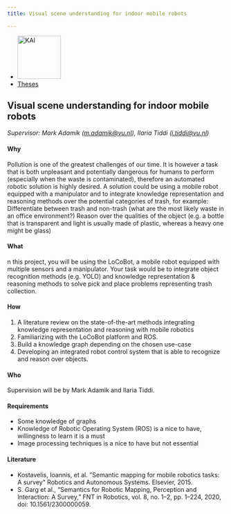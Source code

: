 ```yaml
---
title: Visual scene understanding for indoor mobile robots

---
```


<nav><ul>
    <li><a href="https://kai.cs.vu.nl/"> <img src="../../images/logos/KAI_logo_small_transp.png" alt="KAI" width="100"/></a></li>
    <li><a href="https://kai.cs.vu.nl/theses/">Theses</a></li>
</ul></nav>

## Visual scene understanding for indoor mobile robots 

*Supervisor: Mark Adamik (m.adamik@vu.nl), Ilaria Tiddi (i.tiddi@vu.nl)*

#### Why
Pollution is one of the greatest challenges of our time. It is however a task that is both unpleasant and potentially dangerous for humans to perform (especially when the waste is contaminated), therefore an automated robotic solution is highly desired. A solution could be using a mobile robot equipped with a manipulator and to integrate knowledge representation and reasoning methods over the potential categories of trash, for example:
Differentiate between trash and non-trash (what are the most likely waste in an office environment?)
Reason over the qualities of the object (e.g. a bottle that is transparent and light is usually made of plastic, whereas a heavy one might be glass)


#### What 
n this project, you will be using the LoCoBot, a mobile robot equipped with multiple sensors and a manipulator. Your task would be to integrate object recognition methods (e.g. YOLO) and knowledge representation & reasoning methods to solve pick and place problems representing trash collection.

#### How
1. A literature review on the state-of-the-art methods integrating knowledge representation and reasoning with mobile robotics
2. Familiarizing with the LoCoBot platform and ROS.
3. Build a knowledge graph depending on the chosen use-case
4. Developing an integrated robot control system that is able to recognize and reason over objects.


#### Who 
Supervision will be by Mark Adamik and Ilaria Tiddi.  

#### Requirements
- Some knowledge of graphs
- Knowledge of Robotic Operating System (ROS) is a nice to have, willingness to learn it is a must
- Image processing techniques is a nice to have but not essential

#### Literature
- Kostavelis, Ioannis, et al. "Semantic mapping for mobile robotics tasks: A survey" Robotics and Autonomous Systems. Elsevier, 2015.
- S. Garg et al., “Semantics for Robotic Mapping, Perception and Interaction: A Survey,” FNT in Robotics, vol. 8, no. 1–2, pp. 1–224, 2020, doi: 10.1561/2300000059.
